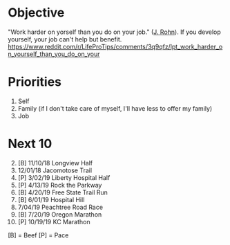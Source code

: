 # Objective

"Work harder on yorself than you do on your job." ([J. Rohn](https://www.youtube.com/watch?v=JfA-qNWLBHo)). If you develop yourself, your job can't help but benefit.
https://www.reddit.com/r/LifeProTips/comments/3q9qfz/lpt_work_harder_on_yourself_than_you_do_on_your

# Priorities
1. Self
2. Family (if I don't take care of myself, I'll have less to offer my family)
3. Job

# Next 10

2. [B] 11/10/18 Longview Half
3. 12/01/18 Jacomotose Trail
4. [P] 3/02/19 Liberty Hospital Half
5. [P] 4/13/19 Rock the Parkway
6. [B] 4/20/19 Free State Trail Run
7. [B] 6/01/19 Hospital Hill
8. 7/04/19 Peachtree Road Race
9. [B] 7/20/19 Oregon Marathon
10. [P] 10/19/19 KC Marathon

[B] = Beef
[P] = Pace
